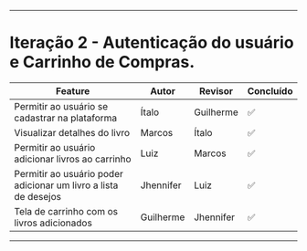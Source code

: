 
---

# Iteração 2 - Autenticação do usuário e Carrinho de Compras.

| Feature                                                                        | Autor     | Revisor   | Concluído |
| ------------------------------------------------------------------------------ | --------- | --------- | --------- |
| Permitir ao usuário se cadastrar na plataforma     | Ítalo |Guilherme| ✅
| Visualizar detalhes do livro                       | Marcos    |Ítalo | ✅
| Permitir ao usuário adicionar livros ao carrinho   | Luiz      |Marcos |  ✅
| Permitir ao usuário poder adicionar um livro a lista de desejos | Jhennifer |Luiz | ✅
| Tela de carrinho com os livros adicionados         |  Guilherme   |Jhennifer | ✅

---

